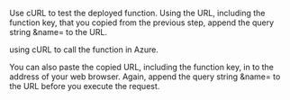 Use cURL to test the deployed function. Using the URL, including the function key, that you copied from the previous step, append the query string &name=<yourname> to the URL.

using cURL to call the function in Azure.

You can also paste the copied URL, including the function key, in to the address of your web browser. Again, append the query string &name=<yourname> to the URL before you execute the request.